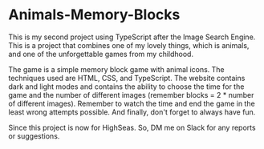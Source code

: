 # Animals-Memory-Blocks

This is my second project using TypeScript after the Image Search Engine. This is a project that combines one of my lovely things, which is animals, and one of the unforgettable games from my childhood.

The game is a simple memory block game with animal icons. The techniques used are HTML, CSS, and TypeScript. The website contains dark and light modes and contains the ability to choose the time for the game and the number of different images (remember blocks = 2 * number of different images). Remember to watch the time and end the game in the least wrong attempts possible. And finally, don't forget to always have fun.

Since this project is now for HighSeas. So, DM me on Slack for any reports or suggestions.
